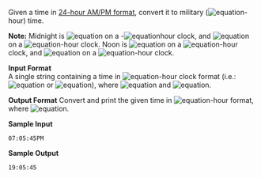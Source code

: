 Given a time in [24-hour AM/PM format](https://en.wikipedia.org/wiki/12-hour_clock), convert it to military (![equation](http://latex.codecogs.com/svg.latex?\inline&space;24)-hour) time.

__Note:__ Midnight is ![equation](https://latex.codecogs.com/svg.latex?\inline&space;12:00:00AM) on a -![equation](http://latex.codecogs.com/svg.latex?\inline&space;12)hour clock, and ![equation](https://latex.codecogs.com/svg.latex?\inline&space;00:00:00) on a ![equation](http://latex.codecogs.com/svg.latex?\inline&space;24)-hour clock. Noon is ![equation](https://latex.codecogs.com/svg.latex?\inline&space;12:00:00PM) on a ![equation](http://latex.codecogs.com/svg.latex?\inline&space;12)-hour clock, and ![equation](https://latex.codecogs.com/svg.latex?\inline&space;12:00:00) on a ![equation](http://latex.codecogs.com/svg.latex?\inline&space;24)-hour clock.

__Input Format__<br>
A single string containing a time in ![equation](http://latex.codecogs.com/svg.latex?\inline&space;12)-hour clock format (i.e.: ![equation](https://latex.codecogs.com/svg.latex?\inline&space;hh:mm:ssAM) or ![equation](https://latex.codecogs.com/svg.latex?\inline&space;hh:mm:ssPM)), where ![equation](https://latex.codecogs.com/svg.latex?\inline&space;01&space;\le&space;hh&space;\le&space;12) and ![equation](https://latex.codecogs.com/svg.latex?\inline&space;00&space;\le&space;mm,ss&space;\le&space;59).

__Output Format__
Convert and print the given time in ![equation](http://latex.codecogs.com/svg.latex?\inline&space;24)-hour format, where ![equation](https://latex.codecogs.com/svg.latex?\inline&space;0&space;\le&space;hh&space;\le&space;23).

__Sample Input__
```commandline
07:05:45PM
```
__Sample Output__
```commandline
19:05:45
```
